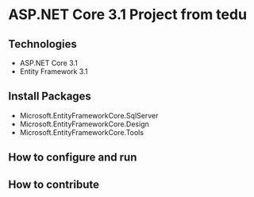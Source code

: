 # ASP.NET Core 3.1 Project from tedu
## Technologies
- ASP.NET Core 3.1
- Entity Framework 3.1
## Install Packages
- Microsoft.EntityFrameworkCore.SqlServer
- Microsoft.EntityFrameworkCore.Design
- Microsoft.EntityFrameworkCore.Tools
## How to configure and run
## How to contribute